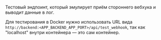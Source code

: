 Тестовый эндпоинт, который эмулирует приём стороннего вебхука и выводит данные в лог.

Для тестирования в Docker нужно использовать URL вида `http://backend:<APP_BACKEND_APP_PORT>/api/test_webhook`, 
так как "localhost" внутри контейнера — это сам контейнер.
